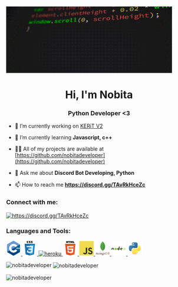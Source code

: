 ![logo](https://github.com/NobitaDeveloper/NobitaDeveloper/blob/main/a_702bca70640cd3c1afefc8c5c37a8dd0.gif)
<h1 align="center">Hi, I'm Nobita</h1>
<h3 align="center">Python Developer <3</h3>

- 🔭 I’m currently working on [KERiT V2](https://discord.com/api/oauth2/authorize?client_id=1033989201789718528&permissions=8&scope=bot)

- 🌱 I’m currently learning **Javascript, c++**

- 👨‍💻 All of my projects are available at [https://github.com/nobitadeveloper](https://github.com/nobitadeveloper)

- 💬 Ask me about **Discord Bot Developing, Python**

- 📫 How to reach me **https://discord.gg/TAvRkHceZc**

<h3 align="left">Connect with me:</h3>
<p align="left">
<a href="https://discord.gg/https://discord.gg/TAvRkHceZc" target="blank"><img align="center" src="https://raw.githubusercontent.com/rahuldkjain/github-profile-readme-generator/master/src/images/icons/Social/discord.svg" alt="https://discord.gg/TAvRkHceZc" height="30" width="40" /></a>
</p>

<h3 align="left">Languages and Tools:</h3>
<p align="left"> <a href="https://www.w3schools.com/cpp/" target="_blank" rel="noreferrer"> <img src="https://raw.githubusercontent.com/devicons/devicon/master/icons/cplusplus/cplusplus-original.svg" alt="cplusplus" width="40" height="40"/> </a> <a href="https://www.w3schools.com/css/" target="_blank" rel="noreferrer"> <img src="https://raw.githubusercontent.com/devicons/devicon/master/icons/css3/css3-original-wordmark.svg" alt="css3" width="40" height="40"/> </a> <a href="https://heroku.com" target="_blank" rel="noreferrer"> <img src="https://www.vectorlogo.zone/logos/heroku/heroku-icon.svg" alt="heroku" width="40" height="40"/> </a> <a href="https://www.w3.org/html/" target="_blank" rel="noreferrer"> <img src="https://raw.githubusercontent.com/devicons/devicon/master/icons/html5/html5-original-wordmark.svg" alt="html5" width="40" height="40"/> </a> <a href="https://developer.mozilla.org/en-US/docs/Web/JavaScript" target="_blank" rel="noreferrer"> <img src="https://raw.githubusercontent.com/devicons/devicon/master/icons/javascript/javascript-original.svg" alt="javascript" width="40" height="40"/> </a> <a href="https://www.mongodb.com/" target="_blank" rel="noreferrer"> <img src="https://raw.githubusercontent.com/devicons/devicon/master/icons/mongodb/mongodb-original-wordmark.svg" alt="mongodb" width="40" height="40"/> </a> <a href="https://nodejs.org" target="_blank" rel="noreferrer"> <img src="https://raw.githubusercontent.com/devicons/devicon/master/icons/nodejs/nodejs-original-wordmark.svg" alt="nodejs" width="40" height="40"/> </a> <a href="https://www.python.org" target="_blank" rel="noreferrer"> <img src="https://raw.githubusercontent.com/devicons/devicon/master/icons/python/python-original.svg" alt="python" width="40" height="40"/> </a> </p>

<p><img align="left" src="https://github-readme-stats.vercel.app/api/top-langs?username=nobitadeveloper&show_icons=true&locale=en&layout=compact" alt="nobitadeveloper" /></p>

<p>&nbsp;<img align="center" src="https://github-readme-stats.vercel.app/api?username=nobitadeveloper&show_icons=true&locale=en" alt="nobitadeveloper" /></p>

<p><img align="center" src="https://github-readme-streak-stats.herokuapp.com/?user=nobitadeveloper&" alt="nobitadeveloper" /></p>

